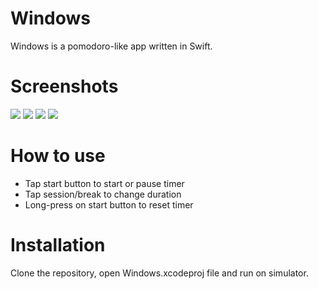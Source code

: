 # Windows

Windows is a pomodoro-like app written in Swift. 

# Screenshots

![](README/screenshots/screenshot1.png)
![](README/screenshots/screenshot2.png)
![](README/screenshots/screenshot3.png)
![](README/screenshots/animated.gif)



# How to use

  - Tap start button to start or pause timer
  - Tap session/break to change duration
  - Long-press on start button to reset timer

# Installation

Clone the repository, open Windows.xcodeproj file and run on simulator.

